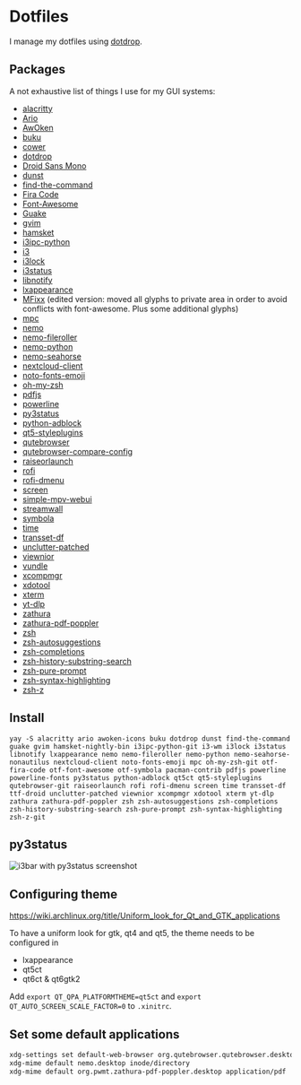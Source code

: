 # Dotfiles
I manage my dotfiles using [dotdrop](https://github.com/deadc0de6/dotdrop).

## Packages
A not exhaustive list of things I use for my GUI systems:
 - [alacritty](https://github.com/alacritty/alacritty)
 - [Ario](http://ario-player.sourceforge.net/)
 - [AwOken](https://alecive.deviantart.com/art/AwOken-163570862)
 - [buku](https://github.com/jarun/buku)
 - [cower](https://github.com/falconindy/cower)
 - [dotdrop](https://github.com/deadc0de6/dotdrop)
 - [Droid Sans Mono](http://www.droidfonts.com/)
 - [dunst](https://github.com/dunst-project/dunst)
 - [find-the-command](https://github.com/agura-lex/find-the-command)
 - [Fira Code](https://github.com/tonsky/FiraCode)
 - [Font-Awesome](https://github.com/FortAwesome/Font-Awesome)
 - [Guake](https://github.com/Guake/guake)
 - [gvim](http://www.vim.org/)
 - [hamsket](https://github.com/TheGoddessInari/hamsket)
 - [i3ipc-python](https://github.com/acrisci/i3ipc-python)
 - [i3](https://github.com/i3/i3)
 - [i3lock](https://github.com/i3/i3lock)
 - [i3status](https://github.com/i3/i3status)
 - [libnotify](https://developer.gnome.org/libnotify/)
 - [lxappearance](https://wiki.lxde.org/de/LXAppearance)
 - [MFixx](https://github.com/file-icons/MFixx) (edited version: moved all glyphs to private area in order to avoid conflicts with font-awesome. Plus some additional glyphs)
 - [mpc](https://github.com/MusicPlayerDaemon/mpc)
 - [nemo](https://github.com/linuxmint/nemo)
 - [nemo-fileroller](https://github.com/linuxmint/nemo-extensions/tree/master/nemo-fileroller)
 - [nemo-python](https://github.com/linuxmint/nemo-extensions/tree/master/nemo-python)
 - [nemo-seahorse](https://github.com/linuxmint/nemo-extensions/tree/master/nemo-seahorse)
 - [nextcloud-client](https://nextcloud.com/de/clients/)
 - [noto-fonts-emoji](https://www.google.com/get/noto/)
 - [oh-my-zsh](https://github.com/robbyrussell/oh-my-zsh)
 - [pdfjs](https://github.com/mozilla/pdf.js)
 - [powerline](https://github.com/powerline/powerline)
 - [py3status](https://github.com/ultrabug/py3status)
 - [python-adblock](https://github.com/ArniDagur/python-adblock)
 - [qt5-styleplugins](http://code.qt.io/cgit/qt/qtstyleplugins.git)
 - [qutebrowser](https://github.com/qutebrowser/qutebrowser)
 - [qutebrowser-compare-config](https://github.com/open-dynaMIX/qutebrowser-compare-config)
 - [raiseorlaunch](https://github.com/open-dynaMIX/raiseorlaunch)
 - [rofi](https://github.com/DaveDavenport/rofi)
 - [rofi-dmenu](https://aur.archlinux.org/packages/rofi-dmenu/)
 - [screen](https://www.gnu.org/software/screen/)
 - [simple-mpv-webui](https://github.com/open-dynaMIX/simple-mpv-webui)
 - [streamwall](https://github.com/open-dynaMIX/streamwall)
 - [symbola](https://dn-works.com/ufas/)
 - [time](https://directory.fsf.org/wiki/Time)
 - [transset-df](http://forchheimer.se/transset-df/)
 - [unclutter-patched](https://aur.archlinux.org/packages/unclutter-patched/)
 - [viewnior](https://siyanpanayotov.com/project/viewnior/)
 - [vundle](https://github.com/VundleVim/Vundle.vim)
 - [xcompmgr](https://cgit.freedesktop.org/xorg/app/xcompmgr/)
 - [xdotool](https://github.com/jordansissel/xdotool)
 - [xterm](https://invisible-island.net/xterm/xterm.html)
 - [yt-dlp](https://github.com/yt-dlp/yt-dlp)
 - [zathura](https://github.com/pwmt/zathura)
 - [zathura-pdf-poppler](https://github.com/pwmt/zathura-pdf-poppler)
 - [zsh](https://www.zsh.org/)
 - [zsh-autosuggestions](https://github.com/zsh-users/zsh-autosuggestions)
 - [zsh-completions](https://github.com/zsh-users/zsh-completions)
 - [zsh-history-substring-search](https://github.com/zsh-users/zsh-history-substring-search)
 - [zsh-pure-prompt](https://github.com/sindresorhus/pure)
 - [zsh-syntax-highlighting](https://github.com/zsh-users/zsh-syntax-highlighting)
 - [zsh-z](https://github.com/agkozak/zsh-z/tree/e138de57cd59ed09c3d55ff544ff8f79d2dc4ac1)

## Install

``` shell
yay -S alacritty ario awoken-icons buku dotdrop dunst find-the-command guake gvim hamsket-nightly-bin i3ipc-python-git i3-wm i3lock i3status libnotify lxappearance nemo nemo-fileroller nemo-python nemo-seahorse-nonautilus nextcloud-client noto-fonts-emoji mpc oh-my-zsh-git otf-fira-code otf-font-awesome otf-symbola pacman-contrib pdfjs powerline powerline-fonts py3status python-adblock qt5ct qt5-styleplugins qutebrowser-git raiseorlaunch rofi rofi-dmenu screen time transset-df ttf-droid unclutter-patched viewnior xcompmgr xdotool xterm yt-dlp zathura zathura-pdf-poppler zsh zsh-autosuggestions zsh-completions zsh-history-substring-search zsh-pure-prompt zsh-syntax-highlighting zsh-z-git
```

## py3status

![i3bar with py3status screenshot](screenshots/i3bar_py3status.png "i3bar with py3status screenshot")

## Configuring theme

https://wiki.archlinux.org/title/Uniform_look_for_Qt_and_GTK_applications

To have a uniform look for gtk, qt4 and qt5, the theme needs to be configured in

 - lxappearance
 - qt5ct
 - qt6ct & qt6gtk2

Add `export QT_QPA_PLATFORMTHEME=qt5ct` and `export QT_AUTO_SCREEN_SCALE_FACTOR=0` to `.xinitrc`.

## Set some default applications
``` bash
xdg-settings set default-web-browser org.qutebrowser.qutebrowser.desktop
xdg-mime default nemo.desktop inode/directory
xdg-mime default org.pwmt.zathura-pdf-poppler.desktop application/pdf
```

